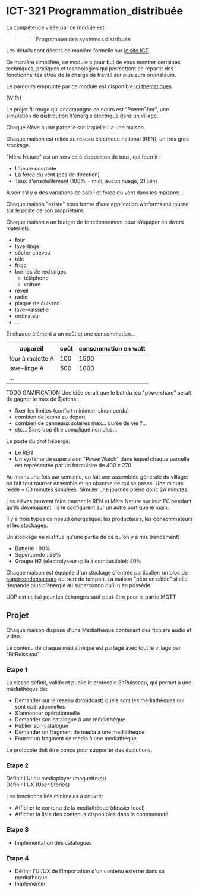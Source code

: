 # ICT-321 Programmation_distribuée

La compétence visée par ce module est: 
>>**Programmer des systèmes distribués**

Les détails sont décrits de manière formelle sur [le site ICT](https://www.modulbaukasten.ch/module/321/1/fr-FR?title=Programmer-des-syst%C3%A8mes-distribu%C3%A9s)

De manière simplifiée, ce module a pour but de vous montrer certaines techniques, pratiques et technologies qui permettent de répartir des fonctionnalités et/ou de la charge de travail sur plusieurs ordinateurs.

Le parcours emprunté par ce module est disponible [ici](https://roadmap.sh/r/embed?id=66ea73d4f34c8868ec042b2c)
[thematiques](thematiques)

(WIP:)

Le projet fil rouge qui accompagne ce cours est "PowerCher", une simulation de distribution d'énergie électrique dans un village.

Chaque élève a une parcelle sur laquelle il a une maison.

Chaque maison est reliée au réseau électrique national (REN), un très gros stockage.

"Mère Nature" est un service à disposition de tous, qui fournit :
- L'heure courante
- La force du vent (pas de direction)
- Taux d'ensoleillement (100% = midi, aucun nuage, 21 juin)

À voir s’il y a des variations de soleil et force du vent dans les maisons...

Chaque maison "existe" sous forme d'une application winforms qui tourne sur le poste de son propriétaire.

Chaque maison a un budget de fonctionnement pour s’équiper en divers matériels :
- four
- lave-linge
- sèche-cheveu
- télé
- frigo
- bornes de recharges
  - téléphone
  - voiture
- réveil
- radio
- plaque de cuisson
- lave-vaisselle
- ordinateur
- ...

Et chaque élément a un coût et une consommation...

| appareil          | coût | consommation en watt |
|-------------------|------|----------------------|
| four à raclette A | 100  | 1500                 |
| lave-linge     A  | 500  | 1000                 |
| ...               |      |                      |

TODO GAMIFICATION
Une idée serait que le but du jeu "powershare" serait de gagner le max de $jetons...
- fixer les limites (confort minimum sinon perdu)
- combien de jetons au départ
- combien de panneaux solaires max... durée de vie ?...
- etc...
Sans trop être compliqué non plus...

Le poste du prof héberge:

- Le REN
- Un système de supervision "PowerWatch" dans lequel chaque parcelle est représentée par un formulaire de 400 x 270

Au moins une fois par semaine, on fait une assemblée générale du village: on fait tout tourner ensemble et on observe ce qui se passe. Une minute réelle = 60 minutes simulées. Simuler une journée prend donc 24 minutes.

Les élèves peuvent faire tourner le REN et Mère Nature sur leur PC pendant qu'ils développent. Ils le configurent sur un autre port que le main.

Il y a trois types de noeud énergétique: les producteurs, les consommateurs et les stockages.

Un stockage ne restitue qu'une partie de ce qu'on y a mis (rendement)
- Batterie : 90%
- Supercondo : 99%
- Groupe H2 (electrolyseur+pile à combustible): 40%

Chaque maison est équipée d'un stockage d'entrée particulier: un bloc de [supercondensateurs](https://fr.wikipedia.org/wiki/Supercondensateur#:~:text=Un%20supercondensateur%20est%20un%20condensateur,et%20les%20condensateurs%20%C3%A9lectrolytiques%20classiques.) qui sert de tampon. La maison "pète un câble" si elle demande plus d'énergie au supercondo qu'il n'en possède.

UDP est utilisé pour les échanges sauf peut-être pour la partie MQTT

## Projet

Chaque maison dispose d'une Mediathèque contenant des fichiers audio et vidéo.

Le contenu de chaque mediathèque est partagé avec tout le village par "BitRuisseau".

### Etape 1 
La classe définit, valide et publie le protocole BitRuisseau, qui permet à une médiathèque de:
- Demander sur le réseau (broadcast) quels sont les médiathèques qui sont opérationnelles
- S'annoncer opérationnelle
- Demander son catalogue à une médiathèque
- Publier son catalogue
- Demander un fragment de media à une mediatheque
- Fournir un fragment de media à une mediatheque

Le protocole doit être conçu pour supporter des évolutions.

### Etape 2

Définir l'UI du mediaplayer (maquette(s))  
Définir l'UX (User Stories)

Les fonctionnalités minimales à couvrir:
- Afficher le contenu de la mediathèque (dossier local)
- Afficher la liste des contenus disponibles dans la communauté

### Etape 3 

- Implémentation des catalogues

### Etape 4

- Définir l'UI/UX de l'importation d'un contenu externe dans sa mediatheque
- Implémenter

